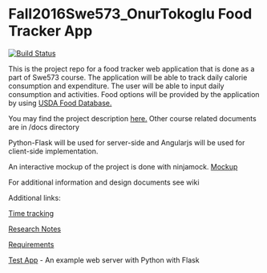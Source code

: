 # Fall2016Swe573_OnurTokoglu Food Tracker App

[![Build Status](https://travis-ci.org/tokonu/Fall2016Swe573_OnurTokoglu.svg?branch=master)](https://travis-ci.org/tokonu/Fall2016Swe573_OnurTokoglu)

This is the project repo for a food tracker web application that is done as a part of Swe573 course.
The application will be able to track daily calorie consumption and expenditure. The user will be able to
input daily consumption and activities. Food options will be provided by the application by using [USDA Food Database.](https://ndb.nal.usda.gov/ndb/doc)

You may find the project description [here.](docs/SWE573_projectdescription.pdf) Other course related documents are in /docs directory

Python-Flask will be used for server-side and Angularjs will be used for client-side implementation. 

An interactive mockup of the project is done with ninjamock. [Mockup](https://ninjamock.com/s/2CQRF)

For additional information and design documents see wiki

Additional links:

[Time tracking](https://onur.myjetbrains.com/youtrack/reports/time/116-1)

[Research Notes](research/research.md)

[Requirements](research/requirements.md)

[Test App](research/TestApp) - An example web server with Python with Flask
